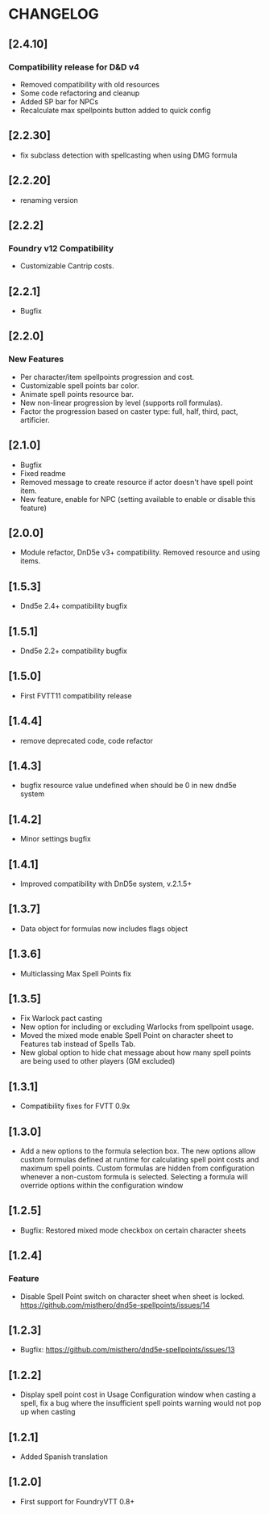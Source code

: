 # CHANGELOG

## [2.4.10]

### Compatibility release for D&D v4

- Removed compatibility with old resources
- Some code refactoring and cleanup
- Added SP bar for NPCs
- Recalculate max spellpoints button added to quick config

## [2.2.30]

- fix subclass detection with spellcasting when using DMG formula

## [2.2.20]

- renaming version

## [2.2.2]

### Foundry v12 Compatibility

- Customizable Cantrip costs.

## [2.2.1]

- Bugfix

## [2.2.0]

### New Features

- Per character/item spellpoints progression and cost.
- Customizable spell points bar color.
- Animate spell points resource bar.
- New non-linear progression by level (supports roll formulas).
- Factor the progression based on caster type: full, half, third, pact, artificier.

## [2.1.0]

- Bugfix
- Fixed readme
- Removed message to create resource if actor doesn't have spell point item.
- New feature, enable for NPC (setting available to enable or disable this feature)

## [2.0.0]

- Module refactor, DnD5e v3+ compatibility. Removed resource and using items.

## [1.5.3]  

- Dnd5e 2.4+ compatibility bugfix

## [1.5.1]

- Dnd5e 2.2+ compatibility bugfix

## [1.5.0]

- First FVTT11 compatibility release

## [1.4.4]

- remove deprecated code, code refactor

## [1.4.3]

- bugfix resource value undefined when should be 0 in new dnd5e system

## [1.4.2]

- Minor settings bugfix

## [1.4.1]

- Improved compatibility with DnD5e system, v.2.1.5+

## [1.3.7]

- Data object for formulas now includes flags object

## [1.3.6]

- Multiclassing Max Spell Points fix

## [1.3.5]

- Fix Warlock pact casting
- New option for including or excluding Warlocks from spellpoint usage.
- Moved the mixed mode enable Spell Point on character sheet to Features tab instead of Spells Tab.
- New global option to hide chat message about how many spell points are being used to other players (GM excluded)

## [1.3.1]

- Compatibility fixes for FVTT 0.9x

## [1.3.0]

- Add a new options to the formula selection box. The new options allow custom formulas defined at runtime for calculating spell point costs and maximum spell points. Custom formulas are hidden from configuration whenever a non-custom formula is selected. Selecting a formula will override options within the configuration window

## [1.2.5]

- Bugfix: Restored mixed mode checkbox on certain character sheets

## [1.2.4]

### Feature

- Disable Spell Point switch on character sheet when sheet is locked. <https://github.com/misthero/dnd5e-spellpoints/issues/14>

## [1.2.3]

- Bugfix: <https://github.com/misthero/dnd5e-spellpoints/issues/13>

## [1.2.2]

- Display spell point cost in Usage Configuration window when casting a spell, fix a bug where the insufficient spell points warning would not pop up when casting

## [1.2.1]

- Added Spanish translation

## [1.2.0]

- First support for FoundryVTT 0.8+
